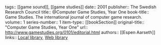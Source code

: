 tags:: [[game sound]], [[game studies]]
date:: 2001
publisher:: The Swedish Research Council
title:: @Computer Game Studies, Year One
book-title:: Game Studies. The international journal of computer game research.
volume:: 1
series-number:: 1
item-type:: [[bookSection]]
original-title:: "Computer Game Studies, Year One"
url:: http://www.gamestudies.org/0101/editorial.html
authors:: [[Espen Aarseth]]
links:: [Local library](zotero://select/groups/2386895/items/65MV8KCF), [Web library](https://www.zotero.org/groups/2386895/items/65MV8KCF)
